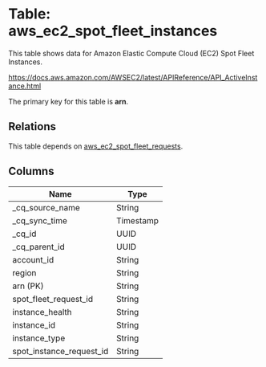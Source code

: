 # Table: aws_ec2_spot_fleet_instances

This table shows data for Amazon Elastic Compute Cloud (EC2) Spot Fleet Instances.

https://docs.aws.amazon.com/AWSEC2/latest/APIReference/API_ActiveInstance.html

The primary key for this table is **arn**.

## Relations

This table depends on [aws_ec2_spot_fleet_requests](aws_ec2_spot_fleet_requests).

## Columns

| Name          | Type          |
| ------------- | ------------- |
|_cq_source_name|String|
|_cq_sync_time|Timestamp|
|_cq_id|UUID|
|_cq_parent_id|UUID|
|account_id|String|
|region|String|
|arn (PK)|String|
|spot_fleet_request_id|String|
|instance_health|String|
|instance_id|String|
|instance_type|String|
|spot_instance_request_id|String|